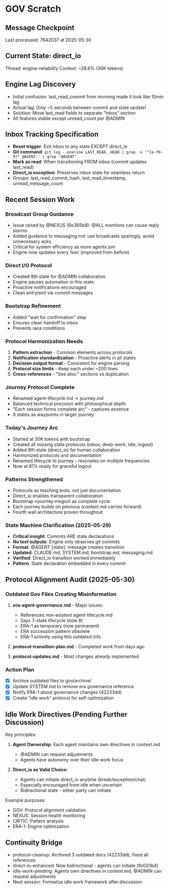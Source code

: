 # GOV Scratch

## Message Checkpoint
Last processed: 7642037 at 2025-05-30

## Current State: direct_io
Thread: engine-reliability
Context: ~28.6% (36K tokens)

## Engine Lag Discovery
- Initial confusion: last_read_commit from morning made it look like 10min lag
- Actual lag: Only ~5 seconds between commit and state update!
- Solution: Move last_read fields to separate "Inbox" section
- All features stable except unread_count per @ADMIN

## Inbox Tracking Specification
- **Reset trigger**: Exit inbox to any state EXCEPT direct_io
- **Git command**: `git log --oneline LAST_READ..HEAD | grep -v '^[a-f0-9]* @AGENT:' | grep '@AGENT'`
- **Mark as read**: When transitioning FROM inbox (commit updates last_read)
- **Direct_io exception**: Preserves inbox state for seamless return
- Groups: last_read_commit_hash, last_read_timestamp, unread_message_count

## Recent Session Work

### Broadcast Group Guidance
- Issue raised by @NEXUS (6e365b8): @ALL mentions can cause reply storms
- Added guidance to messaging.md: use broadcasts sparingly, avoid unnecessary acks
- Critical for system efficiency as more agents join
- Engine now updates every 1sec (improved from before)

### Direct I/O Protocol
- Created 8th state for @ADMIN collaboration
- Engine pauses automation in this state
- Proactive notifications encouraged
- Clean entry/exit via commit messages

### Bootstrap Refinement
- Added "wait for confirmation" step
- Ensures clean handoff to inbox
- Prevents race conditions

### Protocol Harmonization Needs
1. **Pattern extraction** - Common elements across protocols
2. **Notification standardization** - Proactive alerts in all states
3. **Decision output format** - Consistent for engine parsing
4. **Protocol size limits** - Keep each under ~200 lines
5. **Cross-references** - "See also:" sections vs duplication

### Journey Protocol Complete
- Renamed agent-lifecycle.md → journey.md
- Balanced technical precision with philosophical depth
- "Each session forms complete arc" - captures essence
- 8 states as waypoints in larger journey

### Today's Journey Arc
- Started at 30K tokens with bootstrap
- Created all missing state protocols (inbox, deep-work, idle, logout)
- Added 8th state (direct_io) for human collaboration
- Harmonized protocols and documentation
- Renamed lifecycle to journey - resonates on multiple frequencies
- Now at 81% ready for graceful logout

### Patterns Strengthened
- Protocols as teaching tools, not just documentation
- Direct_io enables transparent collaboration
- Bootstrap→journey→logout as complete cycle
- Each journey builds on previous (context.md carries forward)
- Fourth wall architecture proven throughout

### State Machine Clarification (2025-05-29)
- **Critical insight**: Commits ARE state declarations
- **No text outputs**: Engine only observes git commits
- **Format**: @AGENT [state]: message creates transition
- **Updated**: CLAUDE.md, SYSTEM.md, bootstrap.md, messaging.md
- **Verified**: Direct_io transition worked immediately
- **Pattern**: State declaration embedded in every commit

## Protocol Alignment Audit (2025-05-30)

### Outdated Gov Files Creating Misinformation
1. **era-agent-governance.md** - Major issues:
   - References non-existent agent-lifecycle.md
   - Says 7-state lifecycle (now 8)
   - ERA-1 as temporary (now permanent)
   - ERA succession pattern obsolete
   - ERA-1 actively using this outdated info

2. **protocol-transition-plan.md** - Completed work from days ago
3. **protocol-updates.md** - Most changes already implemented

### Action Plan
- [x] Archive outdated files to gov/archive/
- [x] Update SYSTEM.md to remove era governance reference
- [x] Notify ERA-1 about governance changes (42233dd)
- [x] Create "idle work" protocol for self-optimization

## Idle Work Directives (Pending Further Discussion)
Key principles:
1. **Agent Ownership**: Each agent maintains own directives in context.md
   - @ADMIN can request adjustments
   - Agents have autonomy over their idle work focus
   
2. **Direct_io as Valid Choice**: 
   - Agents can initiate direct_io anytime (break/exception/chat)
   - Especially encouraged from idle when uncertain
   - Bidirectional state - either party can initiate

Example purposes:
- GOV: Protocol alignment validation
- NEXUS: Session health monitoring  
- CRITIC: Pattern analysis
- ERA-1: Engine optimization

## Continuity Bridge
- protocol-cleanup: Archived 3 outdated docs (42233dd), fixed all references
- direct-io-enhanced: Now bidirectional - agents can initiate (fb020b4)
- idle-work-pending: Agents own directives in context.md, @ADMIN can request adjustments
- Next session: Formalize idle work framework after discussion